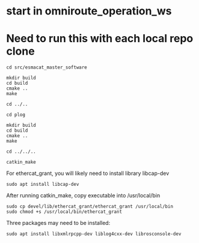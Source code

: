 # start in omniroute_operation_ws
# Need to run this with each local repo clone

```
cd src/esmacat_master_software

mkdir build
cd build
cmake ..
make

cd ../..

cd plog

mkdir build
cd build
cmake ..
make

cd ../../..

catkin_make
```
For ethercat_grant, you will likely need to install library libcap-dev
```
sudo apt install libcap-dev
```
After running catkin_make, copy executable into /usr/local/bin
```
sudo cp devel/lib/ethercat_grant/ethercat_grant /usr/local/bin
sudo chmod +s /usr/local/bin/ethercat_grant
```

Three packages may need to be installed:
```
sudo apt install libxmlrpcpp-dev liblog4cxx-dev librosconsole-dev
```


